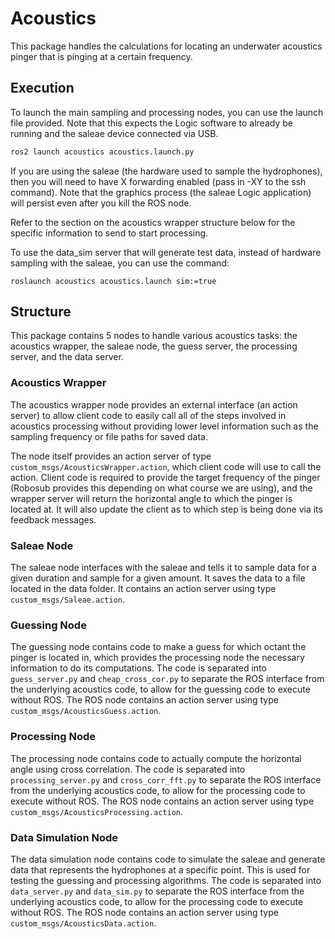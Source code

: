 # Acoustics

This package handles the calculations for locating an underwater acoustics pinger that is pinging at a certain frequency.

## Execution

To launch the main sampling and processing nodes, you can use the launch file provided. Note that this expects the Logic software to already be running and the saleae device connected via USB.
```bash
ros2 launch acoustics acoustics.launch.py
```

If you are using the saleae (the hardware used to sample the hydrophones), then you will need to have X forwarding enabled (pass in -XY to the ssh command). Note that the graphics process (the saleae Logic application) will persist even after you kill the ROS node.

Refer to the section on the acoustics wrapper structure below for the specific information to send to start processing. 

To use the data_sim server that will generate test data, instead of hardware sampling with the saleae, you can use the command:
```
roslaunch acoustics acoustics.launch sim:=true
```

## Structure

This package contains 5 nodes to handle various acoustics tasks: the acoustics wrapper, the saleae node, the guess server, the processing server, and the data server.

### Acoustics Wrapper
The acoustics wrapper node provides an external interface (an action server) to allow client code to easily call all of the steps involved in acoustics processing without providing lower level information such as the sampling frequency or file paths for saved data.

The node itself provides an action server of type `custom_msgs/AcousticsWrapper.action`, which client code will use to call the action. Client code is required to provide the target frequency of the pinger (Robosub provides this depending on what course we are using), and the wrapper server will return the horizontal angle to which the pinger is located at. It will also update the client as to which step is being done via its feedback messages.

### Saleae Node

The saleae node interfaces with the saleae and tells it to sample data for a given duration and sample for a given amount. It saves the data to a file located in the data folder. It contains an action server using type `custom_msgs/Saleae.action`.

### Guessing Node

The guessing node contains code to make a guess for which octant the pinger is located in, which provides the processing node the necessary information to do its computations. The code is separated into `guess_server.py` and `cheap_cross_cor.py` to separate the ROS interface from the underlying acoustics code, to allow for the guessing code to execute without ROS. The ROS node contains an action server using type `custom_msgs/AcousticsGuess.action`.

### Processing Node

The processing node contains code to actually compute the horizontal angle using cross correlation. The code is separated into `processing_server.py` and `cross_corr_fft.py` to separate the ROS interface from the underlying acoustics code, to allow for the processing code to execute without ROS. The ROS node contains an action server using type `custom_msgs/AcousticsProcessing.action`.

### Data Simulation Node

The data simulation node contains code to simulate the saleae and generate data that represents the hydrophones at a specific point. This is used for testing the guessing and processing algorithms. The code is separated into `data_server.py` and `data_sim.py` to separate the ROS interface from the underlying acoustics code, to allow for the processing code to execute without ROS. The ROS node contains an action server using type `custom_msgs/AcousticsData.action`.


